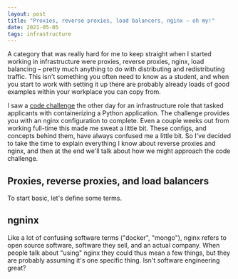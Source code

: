 ```yaml
---
layout: post
title: "Proxies, reverse proxies, load balancers, nginx – oh my!"
date: 2021-05-05
tags: infrastructure
---
```

<!-- markdownlint-disable MD033 -->
<!-- markdownlint-disable MD026 -->
<!-- markdownlint-disable MD002 -->

A category that was really hard for me to keep straight when I started working in infrastructure were proxies, reverse proxies, nginx, load balancing – pretty much anything to do with distributing and redistributing traffic. This isn't something you often need to know as a student, and when you start to work with setting it up there are probably already loads of good examples within your workplace you can copy from.

I saw a [code challenge](https://homework.adhoc.team/containerize/) the other day for an infrastructure role that tasked applicants with containerizing a Python application. The challenge provides you with an nginx configuration to complete. Even a couple weeks out from working full-time this made me sweat a little bit. These configs, and concepts behind them, have always confused me a little bit. So I've decided to take the time to explain everything I know about reverse proxies and nginx, and then at the end we'll talk about how we might approach the code challenge. 

## Proxies, reverse proxies, and load balancers

To start basic, let's define some terms.

## ngninx

Like a lot of confusing software terms ("docker", "mongo"), nginx refers to open source software, software they sell, and an actual company. When people talk about "using" nginx they could thus mean a few things, but they are probably assuming it's one specific thing. Isn't software engineering great? 


